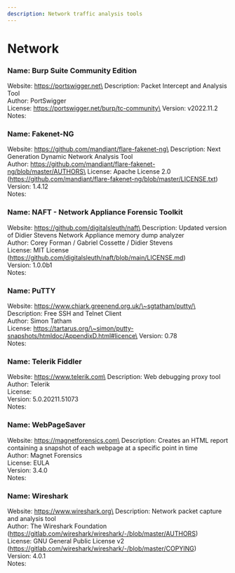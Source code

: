 ```yaml
---
description: Network traffic analysis tools
---
```


# Network

### Name: Burp Suite Community Edition

Website: https://portswigger.net\
Description: Packet Intercept and Analysis Tool\
Author: PortSwigger\
License: https://portswigger.net/burp/tc-community\
Version: v2022.11.2\
Notes:

### Name: Fakenet-NG

Website: https://github.com/mandiant/flare-fakenet-ng\
Description: Next Generation Dynamic Network Analysis Tool\
Author: https://github.com/mandiant/flare-fakenet-ng/blob/master/AUTHORS\
License: Apache License 2.0 (https://github.com/mandiant/flare-fakenet-ng/blob/master/LICENSE.txt)\
Version: 1.4.12\
Notes:

### Name: NAFT - Network Appliance Forensic Toolkit

Website: https://github.com/digitalsleuth/naft\
Description: Updated version of Didier Stevens Network Appliance memory dump analyzer\
Author: Corey Forman / Gabriel Cossette / Didier Stevens\
License: MIT License (https://github.com/digitalsleuth/naft/blob/main/LICENSE.md)\
Version: 1.0.0b1\
Notes:

### Name: PuTTY

Website: https://www.chiark.greenend.org.uk/\~sgtatham/putty/\
Description: Free SSH and Telnet Client\
Author: Simon Tatham\
License: https://tartarus.org/\~simon/putty-snapshots/htmldoc/AppendixD.html#licence\
Version: 0.78\
Notes:

### Name: Telerik Fiddler

Website: https://www.telerik.com\
Description: Web debugging proxy tool\
Author: Telerik\
License:\
Version: 5.0.20211.51073\
Notes:

### Name: WebPageSaver

Website: https://magnetforensics.com\
Description: Creates an HTML report containing a snapshot of each webpage at a specific point in time\
Author: Magnet Forensics\
License: EULA\
Version: 3.4.0\
Notes:

### Name: Wireshark

Website: https://www.wireshark.org\
Description: Network packet capture and analysis tool\
Author: The Wireshark Foundation (https://gitlab.com/wireshark/wireshark/-/blob/master/AUTHORS)\
License: GNU General Public License v2 (https://gitlab.com/wireshark/wireshark/-/blob/master/COPYING)\
Version: 4.0.1\
Notes:
